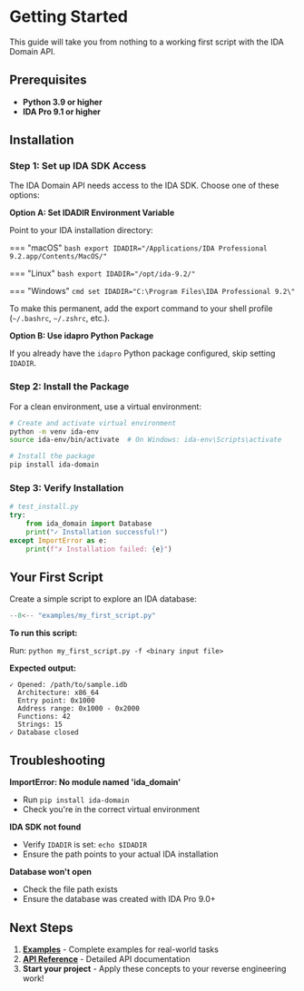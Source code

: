 # Getting Started

This guide will take you from nothing to a working first script with the IDA Domain API.

## Prerequisites

- **Python 3.9 or higher**
- **IDA Pro 9.1 or higher**

## Installation

### Step 1: Set up IDA SDK Access

The IDA Domain API needs access to the IDA SDK. Choose one of these options:

**Option A: Set IDADIR Environment Variable**

Point to your IDA installation directory:

=== "macOS"
    ```bash
    export IDADIR="/Applications/IDA Professional 9.2.app/Contents/MacOS/"
    ```

=== "Linux"
    ```bash
    export IDADIR="/opt/ida-9.2/"
    ```

=== "Windows"
    ```cmd
    set IDADIR="C:\Program Files\IDA Professional 9.2\"
    ```

To make this permanent, add the export command to your shell profile (`~/.bashrc`, `~/.zshrc`, etc.).

**Option B: Use idapro Python Package**

If you already have the `idapro` Python package configured, skip setting `IDADIR`.

### Step 2: Install the Package

For a clean environment, use a virtual environment:

```bash
# Create and activate virtual environment
python -m venv ida-env
source ida-env/bin/activate  # On Windows: ida-env\Scripts\activate

# Install the package
pip install ida-domain
```

### Step 3: Verify Installation

```python
# test_install.py
try:
    from ida_domain import Database
    print("✓ Installation successful!")
except ImportError as e:
    print(f"✗ Installation failed: {e}")
```

## Your First Script

Create a simple script to explore an IDA database:

```python
--8<-- "examples/my_first_script.py"
```

**To run this script:**

Run: `python my_first_script.py -f <binary input file>`

**Expected output:**
```
✓ Opened: /path/to/sample.idb
  Architecture: x86_64
  Entry point: 0x1000
  Address range: 0x1000 - 0x2000
  Functions: 42
  Strings: 15
✓ Database closed
```

## Troubleshooting

**ImportError: No module named 'ida_domain'**
- Run `pip install ida-domain`
- Check you're in the correct virtual environment

**IDA SDK not found**
- Verify `IDADIR` is set: `echo $IDADIR`
- Ensure the path points to your actual IDA installation

**Database won't open**
- Check the file path exists
- Ensure the database was created with IDA Pro 9.0+

## Next Steps

1. **[Examples](examples.md)** - Complete examples for real-world tasks
2. **[API Reference](usage.md)** - Detailed API documentation
3. **Start your project** - Apply these concepts to your reverse engineering work!
